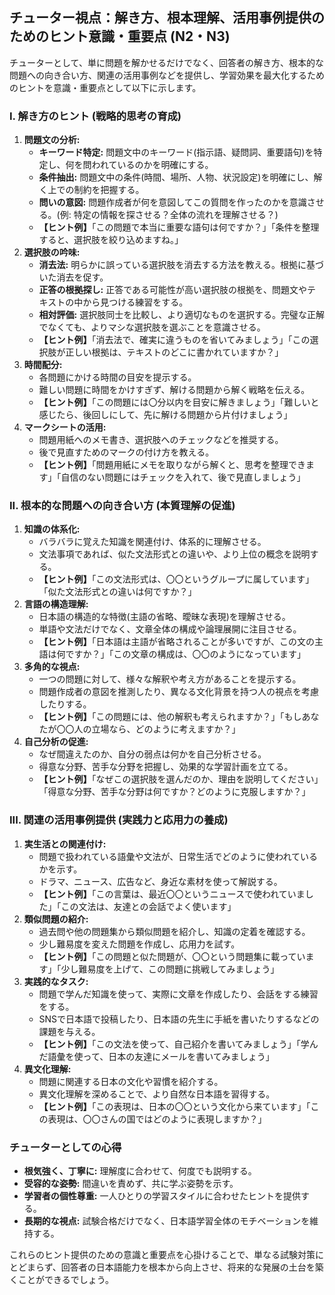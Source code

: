 ## チューター視点：解き方、根本理解、活用事例提供のためのヒント意識・重要点 (N2・N3)

チューターとして、単に問題を解かせるだけでなく、回答者の解き方、根本的な問題への向き合い方、関連の活用事例などを提供し、学習効果を最大化するためのヒントを意識・重要点として以下に示します。

### I. 解き方のヒント (戦略的思考の育成)

1.  **問題文の分析:**
    *   **キーワード特定:** 問題文中のキーワード(指示語、疑問詞、重要語句)を特定し、何を問われているのかを明確にする。
    *   **条件抽出:** 問題文中の条件(時間、場所、人物、状況設定)を明確にし、解く上での制約を把握する。
    *   **問いの意図:** 問題作成者が何を意図してこの質問を作ったのかを意識させる。(例: 特定の情報を探させる？全体の流れを理解させる？)
    *   **【ヒント例】**「この問題で本当に重要な語句は何ですか？」「条件を整理すると、選択肢を絞り込めますね。」
2.  **選択肢の吟味:**
    *   **消去法:** 明らかに誤っている選択肢を消去する方法を教える。根拠に基づいた消去を促す。
    *   **正答の根拠探し:** 正答である可能性が高い選択肢の根拠を、問題文やテキストの中から見つける練習をする。
    *   **相対評価:** 選択肢同士を比較し、より適切なものを選択する。完璧な正解でなくても、よりマシな選択肢を選ぶことを意識させる。
    *   **【ヒント例】**「消去法で、確実に違うものを省いてみましょう」「この選択肢が正しい根拠は、テキストのどこに書かれていますか？」
3.  **時間配分:**
    *   各問題にかける時間の目安を提示する。
    *   難しい問題に時間をかけすぎず、解ける問題から解く戦略を伝える。
    *   **【ヒント例】**「この問題には〇分以内を目安に解きましょう」「難しいと感じたら、後回しにして、先に解ける問題から片付けましょう」
4.  **マークシートの活用:**
    *   問題用紙へのメモ書き、選択肢へのチェックなどを推奨する。
    *   後で見直すためのマークの付け方を教える。
    *   **【ヒント例】**「問題用紙にメモを取りながら解くと、思考を整理できます」「自信のない問題にはチェックを入れて、後で見直しましょう」

### II. 根本的な問題への向き合い方 (本質理解の促進)

1.  **知識の体系化:**
    *   バラバラに覚えた知識を関連付け、体系的に理解させる。
    *   文法事項であれば、似た文法形式との違いや、より上位の概念を説明する。
    *   **【ヒント例】**「この文法形式は、〇〇というグループに属しています」「似た文法形式との違いは何ですか？」
2.  **言語の構造理解:**
    *   日本語の構造的な特徴(主語の省略、曖昧な表現)を理解させる。
    *   単語や文法だけでなく、文章全体の構成や論理展開に注目させる。
    *   **【ヒント例】**「日本語は主語が省略されることが多いですが、この文の主語は何ですか？」「この文章の構成は、〇〇のようになっています」
3.  **多角的な視点:**
    *   一つの問題に対して、様々な解釈や考え方があることを提示する。
    *   問題作成者の意図を推測したり、異なる文化背景を持つ人の視点を考慮したりする。
    *   **【ヒント例】**「この問題には、他の解釈も考えられますか？」「もしあなたが〇〇人の立場なら、どのように考えますか？」
4.  **自己分析の促進:**
    *   なぜ間違えたのか、自分の弱点は何かを自己分析させる。
    *   得意な分野、苦手な分野を把握し、効果的な学習計画を立てる。
    *   **【ヒント例】**「なぜこの選択肢を選んだのか、理由を説明してください」「得意な分野、苦手な分野は何ですか？どのように克服しますか？」

### III. 関連の活用事例提供 (実践力と応用力の養成)

1.  **実生活との関連付け:**
    *   問題で扱われている語彙や文法が、日常生活でどのように使われているかを示す。
    *   ドラマ、ニュース、広告など、身近な素材を使って解説する。
    *   **【ヒント例】**「この言葉は、最近〇〇というニュースで使われていました」「この文法は、友達との会話でよく使います」
2.  **類似問題の紹介:**
    *   過去問や他の問題集から類似問題を紹介し、知識の定着を確認する。
    *   少し難易度を変えた問題を作成し、応用力を試す。
    *   **【ヒント例】**「この問題と似た問題が、〇〇という問題集に載っています」「少し難易度を上げて、この問題に挑戦してみましょう」
3.  **実践的なタスク:**
    *   問題で学んだ知識を使って、実際に文章を作成したり、会話をする練習をする。
    *   SNSで日本語で投稿したり、日本語の先生に手紙を書いたりするなどの課題を与える。
    *   **【ヒント例】**「この文法を使って、自己紹介を書いてみましょう」「学んだ語彙を使って、日本の友達にメールを書いてみましょう」
4.  **異文化理解:**
    *   問題に関連する日本の文化や習慣を紹介する。
    *   異文化理解を深めることで、より自然な日本語を習得する。
    *   **【ヒント例】**「この表現は、日本の〇〇という文化から来ています」「この表現は、〇〇さんの国ではどのように表現しますか？」

### チューターとしての心得

*   **根気強く、丁寧に:** 理解度に合わせて、何度でも説明する。
*   **受容的な姿勢:** 間違いを責めず、共に学ぶ姿勢を示す。
*   **学習者の個性尊重:** 一人ひとりの学習スタイルに合わせたヒントを提供する。
*   **長期的な視点:** 試験合格だけでなく、日本語学習全体のモチベーションを維持する。

これらのヒント提供のための意識と重要点を心掛けることで、単なる試験対策にとどまらず、回答者の日本語能力を根本から向上させ、将来的な発展の土台を築くことができるでしょう。
